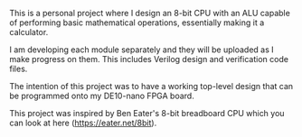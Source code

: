 This is a personal project where I design an 8-bit CPU with an ALU capable of performing basic mathematical operations, essentially making it a calculator.

I am developing each module separately and they will be uploaded as I make progress on them. This includes Verilog design and verification code files.

The intention of this project was to have a working top-level design that can be programmed onto my DE10-nano FPGA board.

This project was inspired by Ben Eater's 8-bit breadboard CPU which you can look at here (https://eater.net/8bit).
